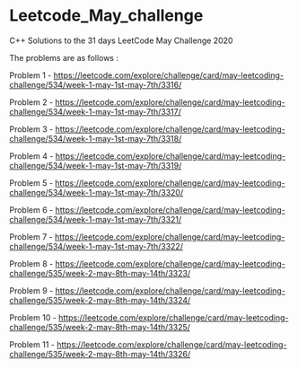 # Leetcode_May_challenge
C++
Solutions to the 31 days LeetCode May Challenge 2020

The problems are as follows :

Problem 1 - https://leetcode.com/explore/challenge/card/may-leetcoding-challenge/534/week-1-may-1st-may-7th/3316/

Problem 2 - https://leetcode.com/explore/challenge/card/may-leetcoding-challenge/534/week-1-may-1st-may-7th/3317/

Problem 3 - https://leetcode.com/explore/challenge/card/may-leetcoding-challenge/534/week-1-may-1st-may-7th/3318/

Problem 4 - https://leetcode.com/explore/challenge/card/may-leetcoding-challenge/534/week-1-may-1st-may-7th/3319/

Problem 5 - https://leetcode.com/explore/challenge/card/may-leetcoding-challenge/534/week-1-may-1st-may-7th/3320/

Problem 6 - https://leetcode.com/explore/challenge/card/may-leetcoding-challenge/534/week-1-may-1st-may-7th/3321/

Problem 7 - https://leetcode.com/explore/challenge/card/may-leetcoding-challenge/534/week-1-may-1st-may-7th/3322/

Problem 8 - https://leetcode.com/explore/challenge/card/may-leetcoding-challenge/535/week-2-may-8th-may-14th/3323/

Problem 9 - https://leetcode.com/explore/challenge/card/may-leetcoding-challenge/535/week-2-may-8th-may-14th/3324/

Problem 10 - https://leetcode.com/explore/challenge/card/may-leetcoding-challenge/535/week-2-may-8th-may-14th/3325/

Problem 11 - https://leetcode.com/explore/challenge/card/may-leetcoding-challenge/535/week-2-may-8th-may-14th/3326/
